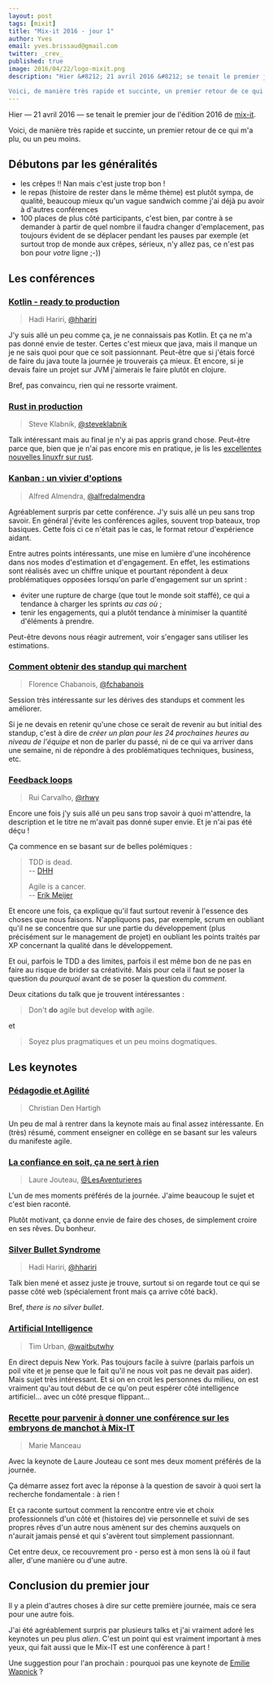 ```yaml
---
layout: post
tags: [mixit]
title: "Mix-it 2016 - jour 1"
author: Yves
email: yves.brissaud@gmail.com
twitter: _crev_
published: true
image: 2016/04/22/logo-mixit.png
description: "Hier &#8212; 21 avril 2016 &#8212; se tenait le premier jour de l'édition 2016 de mix-it.

Voici, de manière très rapide et succinte, un premier retour de ce qui m'a plu, ou un peu moins."
---
```


Hier &#8212; 21 avril 2016 &#8212; se tenait le premier jour de l'édition 2016 de [mix-it][].

Voici, de manière très rapide et succinte, un premier retour de ce qui m'a plu, ou un peu moins.

## Débutons par les généralités

- les crêpes !! Nan mais c'est juste trop bon !
- le repas (histoire de rester dans le même thème) est plutôt sympa, de qualité, beaucoup mieux qu'un vague sandwich comme j'ai déjà pu avoir à d'autres conférences
- 100 places de plus côté participants, c'est bien, par contre à se demander à partir de quel nombre il faudra changer d'emplacement, pas toujours évident de se déplacer pendant les pauses par exemple (et surtout trop de monde aux crêpes, sérieux, n'y allez pas, ce n'est pas bon pour _votre_ ligne ;-))

## Les conférences

### [Kotlin - ready to production](https://www.mix-it.fr/session/3272/)

> Hadi Hariri, [@hhariri](https://twitter.com/hhariri)

J'y suis allé un peu comme ça, je ne connaissais pas Kotlin. Et ça ne m'a pas donné envie de tester. Certes c'est mieux que java, mais il manque un je ne sais quoi pour que ce soit passionnant. Peut-être que si j'étais forcé de faire du java toute la journée je trouverais ça mieux. Et encore, si je devais faire un projet sur JVM j'aimerais le faire plutôt en clojure.

Bref, pas convaincu, rien qui ne ressorte vraiment.

### [Rust in production](https://www.mix-it.fr/session/3022/)

> Steve Klabnik, [@steveklabnik](https://twitter.com/steveklabnik)

Talk intéressant mais au final je n'y ai pas appris grand chose. Peut-être parce que, bien que je n'ai pas encore mis en pratique, je lis les [excellentes nouvelles linuxfr sur rust](https://linuxfr.org/tags/rust/public).

### [Kanban : un vivier d'options](https://www.mix-it.fr/session/2972/)

> Alfred Almendra, [@alfredalmendra](https://twitter.com/alfredalmendra)

Agréablement surpris par cette conférence. J'y suis allé un peu sans trop savoir. En général j'évite les conférences agiles, souvent trop bateaux, trop basiques. Cette fois ci ce n'était pas le cas, le format retour d'expérience aidant.

Entre autres points intéressants, une mise en lumière d'une incohérence dans nos modes d'estimation et d'engagement. En effet, les estimations sont réalisés avec un chiffre unique et pourtant répondent à deux problématiques opposées lorsqu'on parle d'engagement sur un sprint :

- éviter une rupture de charge (que tout le monde soit staffé), ce qui a tendance à charger les sprints _au cas où_ ;
- tenir les engagements, qui a plutôt tendance à minimiser la quantité d'éléments à prendre.

Peut-être devons nous réagir autrement, voir s'engager sans utiliser les estimations.

### [Comment obtenir des standup qui marchent](https://www.mix-it.fr/session/3122/)

> Florence Chabanois, [@fchabanois](https://twitter.com/fchabanois)

Session très intéressante sur les dérives des standups et comment les améliorer.

Si je ne devais en retenir qu'une chose ce serait de revenir au but initial des standup, c'est à dire de _créer un plan pour les 24 prochaines heures au niveau de l'équipe_ et non de parler du passé, ni de ce qui va arriver dans une semaine, ni de répondre à des problématiques techniques, business, etc.

### [Feedback loops](https://www.mix-it.fr/session/3012/)

> Rui Carvalho, [@rhwy](http://twitter.com/rhwy)

Encore une fois j'y suis allé un peu sans trop savoir à quoi m'attendre, la description et le titre ne m'avait pas donné super envie. Et je n'ai pas été déçu !

Ça commence en se basant sur de belles polémiques :

> TDD is dead.  
> -- [DHH](http://david.heinemeierhansson.com/2014/tdd-is-dead-long-live-testing.html)
> 
> 
> Agile is a cancer.  
> -- [Erik Meijer](http://www.theregister.co.uk/2015/01/08/erik_meijer_agile_is_a_cancer_we_have_to_eliminate_from_the_industry/)

Et encore une fois, ça explique qu'il faut surtout revenir à l'essence des choses que nous faisons. N'appliquons pas, par exemple, scrum en oubliant qu'il ne se concentre que sur une partie du développement (plus précisément sur le management de projet) en oubliant les points traités par XP concernant la qualité dans le développement.

Et oui, parfois le TDD a des limites, parfois il est même bon de ne pas en faire au risque de brider sa créativité. Mais pour cela il faut se poser la question du _pourquoi_ avant de se poser la question du _comment_.

Deux citations du talk que je trouvent intéressantes :

> Don't **do** agile but develop **with** agile.

et

> Soyez plus pragmatiques et un peu moins dogmatiques.

## Les keynotes

### [Pédagodie et Agilité](https://www.mix-it.fr/session/2902/)

> Christian Den Hartigh

Un peu de mal à rentrer dans la keynote mais au final assez intéressante. En (très) résumé, comment enseigner en collège en se basant sur les valeurs du manifeste agile.

### [La confiance en soit, ça ne sert à rien](https://www.mix-it.fr/session/3352/)

> Laure Jouteau, [@LesAventurieres](https://twitter.com/lesaventurieres)

L'un de mes moments préférés de la journée. J'aime beaucoup le sujet et c'est bien raconté.

Plutôt motivant, ça donne envie de faire des choses, de simplement croire en ses rêves. Du bonheur.

### [Silver Bullet Syndrome](https://www.mix-it.fr/session/3262/)

> Hadi Hariri, [@hhariri](https://twitter.com/hhariri)

Talk bien mené et assez juste je trouve, surtout si on regarde tout ce qui se passe côté web (spécialement front mais ça arrive côté back).

Bref, _there is no silver bullet_.

### [Artificial Intelligence](https://www.mix-it.fr/session/3602/)

> Tim Urban, [@waitbutwhy](https://twitter.com/waitbutwhy)

En direct depuis New York. Pas toujours facile à suivre (parlais parfois un poil vite et je pense que le fait qu'il ne nous voit pas ne devait pas aider). Mais sujet très intéressant. Et si on en croit les personnes du milieu, on est vraiment qu'au tout début de ce qu'on peut espérer côté intelligence artificiel… avec un côté presque flippant…

### [Recette pour parvenir à donner une conférence sur les embryons de manchot à Mix-IT](https://www.mix-it.fr/session/3562/)

> Marie Manceau

Avec la keynote de Laure Jouteau ce sont mes deux moment préférés de la journée.

Ça démarre assez fort avec la réponse à la question de savoir à quoi sert la recherche fondamentale : à rien !

Et ça raconte surtout comment la rencontre entre vie et choix professionnels d'un côté et (histoires de) vie personnelle et suivi de ses propres rêves d'un autre nous amènent sur des chemins auxquels on n'aurait jamais pensé et qui s'avèrent tout simplement passionnant. 

Cet entre deux, ce recouvrement pro - perso est à mon sens là où il faut aller, d'une manière ou d'une autre.

## Conclusion du premier jour

Il y a plein d'autres choses à dire sur cette première journée, mais ce sera pour une autre fois.

J'ai été agréablement surpris par plusieurs talks et j'ai vraiment adoré les keynotes un peu plus _alien_. C'est un point qui est vraiment important à mes yeux, qui fait aussi que le Mix-IT est une conférence à part !

Une suggestion pour l'an prochain : pourquoi pas une keynote de [Emilie Wapnick](/2016/04/04/multi-potentialistes.html) ?

[mix-it]: https://www.mix-it.fr/
